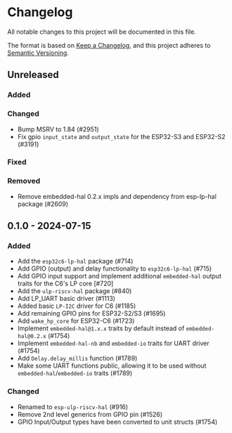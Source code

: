 # Changelog

All notable changes to this project will be documented in this file.

The format is based on [Keep a Changelog](https://keepachangelog.com/en/1.0.0/),
and this project adheres to [Semantic Versioning](https://semver.org/spec/v2.0.0.html).

## Unreleased

### Added

### Changed

- Bump MSRV to 1.84 (#2951)
- Fix gpio `input_state` and `output_state` for the ESP32-S3 and ESP32-S2 (#3191)

### Fixed

### Removed

- Remove embedded-hal 0.2.x impls and dependency from esp-lp-hal package (#2609)

## 0.1.0 - 2024-07-15

### Added

- Add the `esp32c6-lp-hal` package (#714)
- Add GPIO (output) and delay functionality to `esp32c6-lp-hal` (#715)
- Add GPIO input support and implement additional `embedded-hal` output traits for the C6's LP core [#720]
- Add the `ulp-riscv-hal` package (#840)
- Add LP_UART basic driver (#1113)
- Added basic `LP-I2C` driver for C6 (#1185)
- Add remaining GPIO pins for ESP32-S2/S3 (#1695)
- Add `wake_hp_core` for ESP32-C6 (#1723)
- Implement `embedded-hal@1.x.x` traits by default instead of `embedded-hal@0.2.x` (#1754)
- Implement `embedded-hal-nb` and `embedded-io` traits for UART driver (#1754)
- Add `Delay.delay_millis` function (#1789)
- Make some UART functions public, allowing it to be used without `embedded-hal`/`embedded-io` traits (#1789)

### Changed

- Renamed to `esp-ulp-riscv-hal` (#916)
- Remove 2nd level generics from GPIO pin (#1526)
- GPIO Input/Output types have been converted to unit structs (#1754)
